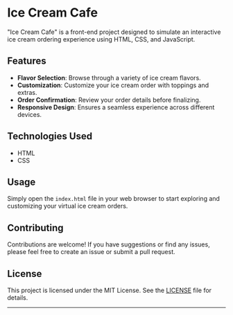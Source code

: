 # Ice Cream Cafe

"Ice Cream Cafe" is a front-end project designed to simulate an interactive ice cream ordering experience using HTML, CSS, and JavaScript.

## Features

- **Flavor Selection**: Browse through a variety of ice cream flavors.
- **Customization**: Customize your ice cream order with toppings and extras.
- **Order Confirmation**: Review your order details before finalizing.
- **Responsive Design**: Ensures a seamless experience across different devices.

## Technologies Used

- HTML
- CSS

## Usage

Simply open the `index.html` file in your web browser to start exploring and customizing your virtual ice cream orders.


## Contributing

Contributions are welcome! If you have suggestions or find any issues, please feel free to create an issue or submit a pull request.

## License

This project is licensed under the MIT License. See the [LICENSE](LICENSE) file for details.

---

